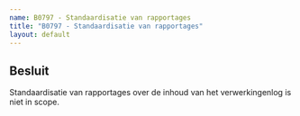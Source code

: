 ```yaml
---
name: B0797 - Standaardisatie van rapportages
title: "B0797 - Standaardisatie van rapportages"
layout: default
---
```


## Besluit
Standaardisatie van rapportages over de inhoud van het verwerkingenlog is niet in scope.

